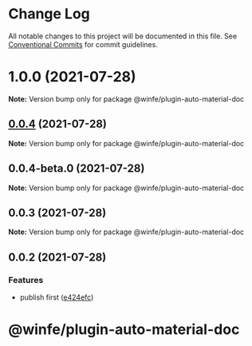 # Change Log

All notable changes to this project will be documented in this file.
See [Conventional Commits](https://conventionalcommits.org) for commit guidelines.

# 1.0.0 (2021-07-28)

**Note:** Version bump only for package @winfe/plugin-auto-material-doc





## [0.0.4](https://github.com/cool-fe/winex-cli/compare/@winfe/plugin-auto-material-doc@0.0.4-beta.0...@winfe/plugin-auto-material-doc@0.0.4) (2021-07-28)

**Note:** Version bump only for package @winfe/plugin-auto-material-doc





## 0.0.4-beta.0 (2021-07-28)

**Note:** Version bump only for package @winfe/plugin-auto-material-doc





## 0.0.3 (2021-07-28)

**Note:** Version bump only for package @winfe/plugin-auto-material-doc





## 0.0.2 (2021-07-28)


### Features

* publish first ([e424efc](https://github.com/cool-fe/winex-cli/commit/e424efcc463b73df47f0279e06c91c0ca3614ab4))





# @winfe/plugin-auto-material-doc
